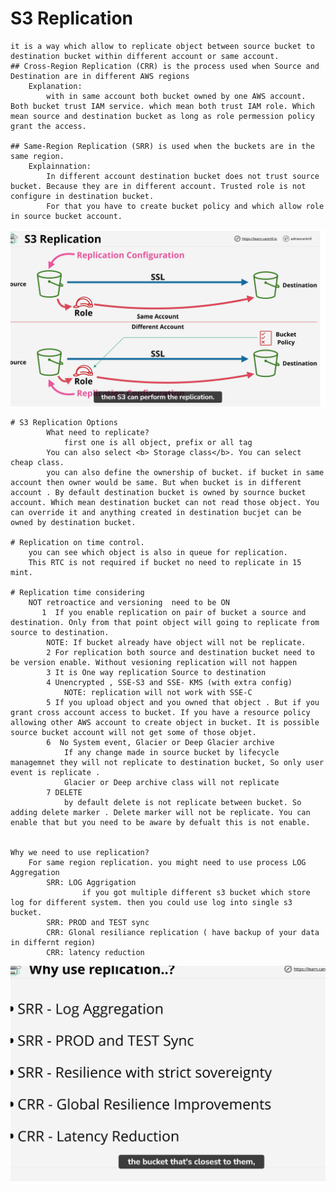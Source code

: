 # S3 Replication 
    it is a way which allow to replicate object between source bucket to destination bucket within different account or same account.
    ## Cross-Region Replication (CRR) is the process used when Source and Destination are in different AWS regions
        Explanation:
            with in same account both bucket owned by one AWS account. Both bucket trust IAM service. which mean both trust IAM role. Which mean source and destination bucket as long as role permession policy grant the access.

    ## Same-Region Replication (SRR) is used when the buckets are in the same region.
        Explainnation:
            In different account destination bucket does not trust source bucket. Because they are in different account. Trusted role is not configure in destination bucket.
            For that you have to create bucket policy and which allow role in source bucket account.
![alt](./asset/s3-replication.png)

    # S3 Replication Options
            What need to replicate?
                first one is all object, prefix or all tag
            You can also select <b> Storage class</b>. You can select cheap class.
            you can also define the ownership of bucket. if bucket in same account then owner would be same. But when bucket is in different account . By default destination bucket is owned by sournce bucket account. Which mean destination bucket can not read those object. You can override it and anything created in destination bucjet can be owned by destination bucket.

    # Replication on time control.
        you can see which object is also in queue for replication.
        This RTC is not required if bucket no need to replicate in 15 mint.

    # Replication time considering
        NOT retroactice and versioning  need to be ON
           1  If you enable replication on pair of bucket a source and destination. Only from that point object will going to replicate from source to destination.
            NOTE: If bucket already have object will not be replicate.
            2 For replication both source and destination bucket need to be version enable. Without vesioning replication will not happen
            3 It is One way replication Source to destination
            4 Unencrypted , SSE-S3 and SSE- KMS (with extra config)
                NOTE: replication will not work with SSE-C
            5 If you upload object and you owned that object . But if you grant cross account access to bucket. If you have a resource policy allowing other AWS account to create object in bucket. It is possible source bucket account will not get some of those objet.
            6  No System event, Glacier or Deep Glacier archive
                If any change made in source bucket by lifecycle managemnet they will not replicate to destination bucket, So only user event is replicate .
                Glacier or Deep archive class will not replicate 
            7 DELETE
                by default delete is not replicate between bucket. So adding delete marker . Delete marker will not be replicate. You can enable that but you need to be aware by defualt this is not enable.


    Why we need to use replication?
        For same region replication. you might need to use process LOG Aggregation
            SRR: LOG Aggrigation
                    if you got multiple different s3 bucket which store log for different system. then you could use log into single s3 bucket.
            SRR: PROD and TEST sync
            CRR: Glonal resiliance replication ( have backup of your data in differnt region)
            CRR: latency reduction
![alt](./asset/why-use-replication.png)